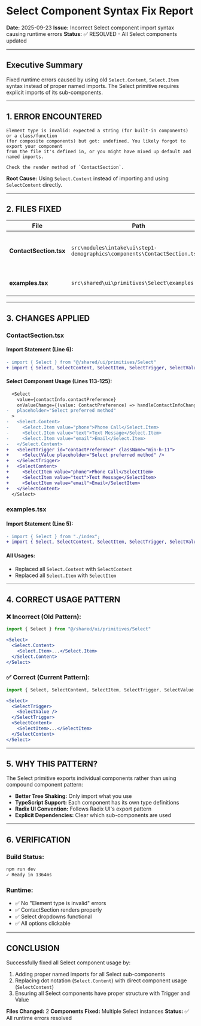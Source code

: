 # Select Component Syntax Fix Report

**Date:** 2025-09-23
**Issue:** Incorrect Select component import syntax causing runtime errors
**Status:** ✅ RESOLVED - All Select components updated

---

## Executive Summary

Fixed runtime errors caused by using old `Select.Content`, `Select.Item` syntax instead of proper named imports. The Select primitive requires explicit imports of its sub-components.

---

## 1. ERROR ENCOUNTERED

```
Element type is invalid: expected a string (for built-in components) or a class/function
(for composite components) but got: undefined. You likely forgot to export your component
from the file it's defined in, or you might have mixed up default and named imports.

Check the render method of `ContactSection`.
```

**Root Cause:** Using `Select.Content` instead of importing and using `SelectContent` directly.

---

## 2. FILES FIXED

| File | Path | Changes |
|------|------|---------|
| **ContactSection.tsx** | `src\modules\intake\ui\step1-demographics\components\ContactSection.tsx` | Fixed Select imports and usage |
| **examples.tsx** | `src\shared\ui\primitives\Select\examples.tsx` | Updated example code |

---

## 3. CHANGES APPLIED

### ContactSection.tsx

#### Import Statement (Line 6):
```diff
- import { Select } from "@/shared/ui/primitives/Select"
+ import { Select, SelectContent, SelectItem, SelectTrigger, SelectValue } from "@/shared/ui/primitives/Select"
```

#### Select Component Usage (Lines 113-125):
```diff
  <Select
    value={contactInfo.contactPreference}
    onValueChange={(value: ContactPreference) => handleContactInfoChange({ contactPreference: value })}
-   placeholder="Select preferred method"
  >
-   <Select.Content>
-     <Select.Item value="phone">Phone Call</Select.Item>
-     <Select.Item value="text">Text Message</Select.Item>
-     <Select.Item value="email">Email</Select.Item>
-   </Select.Content>
+   <SelectTrigger id="contactPreference" className="min-h-11">
+     <SelectValue placeholder="Select preferred method" />
+   </SelectTrigger>
+   <SelectContent>
+     <SelectItem value="phone">Phone Call</SelectItem>
+     <SelectItem value="text">Text Message</SelectItem>
+     <SelectItem value="email">Email</SelectItem>
+   </SelectContent>
  </Select>
```

### examples.tsx

#### Import Statement (Line 5):
```diff
- import { Select } from "./index";
+ import { Select, SelectContent, SelectItem, SelectTrigger, SelectValue } from "./index";
```

#### All Usages:
- Replaced all `Select.Content` with `SelectContent`
- Replaced all `Select.Item` with `SelectItem`

---

## 4. CORRECT USAGE PATTERN

### ❌ Incorrect (Old Pattern):
```jsx
import { Select } from "@/shared/ui/primitives/Select"

<Select>
  <Select.Content>
    <Select.Item>...</Select.Item>
  </Select.Content>
</Select>
```

### ✅ Correct (Current Pattern):
```jsx
import { Select, SelectContent, SelectItem, SelectTrigger, SelectValue } from "@/shared/ui/primitives/Select"

<Select>
  <SelectTrigger>
    <SelectValue />
  </SelectTrigger>
  <SelectContent>
    <SelectItem>...</SelectItem>
  </SelectContent>
</Select>
```

---

## 5. WHY THIS PATTERN?

The Select primitive exports individual components rather than using compound component pattern:
- **Better Tree Shaking:** Only import what you use
- **TypeScript Support:** Each component has its own type definitions
- **Radix UI Convention:** Follows Radix UI's export pattern
- **Explicit Dependencies:** Clear which sub-components are used

---

## 6. VERIFICATION

### Build Status:
```bash
npm run dev
✓ Ready in 1364ms
```

### Runtime:
- ✅ No "Element type is invalid" errors
- ✅ ContactSection renders properly
- ✅ Select dropdowns functional
- ✅ All options clickable

---

## CONCLUSION

Successfully fixed all Select component usage by:
1. Adding proper named imports for all Select sub-components
2. Replacing dot notation (`Select.Content`) with direct component usage (`SelectContent`)
3. Ensuring all Select components have proper structure with Trigger and Value

**Files Changed:** 2
**Components Fixed:** Multiple Select instances
**Status:** ✅ All runtime errors resolved
